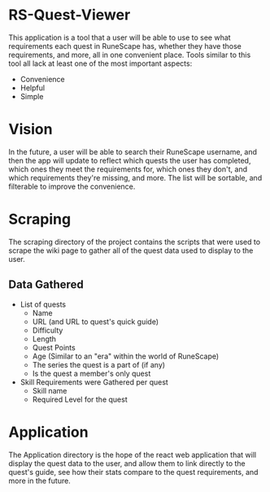 # RS-Quest-Viewer
This application is a tool that a user will be able to use to see what requirements each quest in RuneScape has, whether they have those requirements, and more, all in one convenient place. Tools similar to this tool all lack at least one of the most important aspects:
- Convenience
- Helpful
- Simple

# Vision
In the future, a user will be able to search their RuneScape username, and then the app will update to reflect which quests the user has completed, which ones they meet the requirements for, which ones they don't, and which requirements they're missing, and more. The list will be sortable, and filterable to improve the convenience.

# Scraping
The scraping directory of the project contains the scripts that were used to scrape the wiki page to gather all of the quest data used to display to the user.

## Data Gathered
- List of quests
  - Name
  - URL (and URL to quest's quick guide)
  - Difficulty
  - Length
  - Quest Points
  - Age (Similar to an "era" within the world of RuneScape)
  - The series the quest is a part of (if any)
  - Is the quest a member's only quest
- Skill Requirements were Gathered per quest
  - Skill name
  - Required Level for the quest


# Application
The Application directory is the hope of the react web application that will display the quest data to the user, and allow them to link directly to the quest's guide, see how their stats compare to the quest requirements, and more in the future.